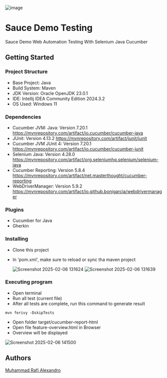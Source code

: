 ![image](https://github.com/user-attachments/assets/55b657b3-53c2-4a9e-b07d-bea99b607f96)

# Sauce Demo Testing

Sauce Demo Web Automation Testing With Selenium Java Cucumber

## Getting Started

### Project Structure

* Base Project: Java
* Build System: Maven
* JDK Version: Oracle OpenJDK 23.0.1
* IDE: Intellij IDEA Community Edition 2024.3.2
* OS Used: Windows 11

### Dependencies

* Cucumber JVM: Java: Version 7.20.1 https://mvnrepository.com/artifact/io.cucumber/cucumber-java
* JUnit: Version 4.13.2 https://mvnrepository.com/artifact/junit/junit
* Cucumber JVM JUnit 4: Version 7.20.1 https://mvnrepository.com/artifact/io.cucumber/cucumber-junit
* Selenium Java: Version 4.28.0 https://mvnrepository.com/artifact/org.seleniumhq.selenium/selenium-java
* Cucumber Reporting: Version 5.8.4 https://mvnrepository.com/artifact/net.masterthought/cucumber-reporting
* WebDriverManager: Version 5.9.2 https://mvnrepository.com/artifact/io.github.bonigarcia/webdrivermanager

### Plugins

* Cucumber for Java
* Gherkin

### Installing

* Clone this project
* In 'pom.xml', make sure to reload or sync tha maven project

  ![Screenshot 2025-02-06 131624](https://github.com/user-attachments/assets/59c8d3ee-e93d-4406-80cf-d2981fb0242c)
  ![Screenshot 2025-02-06 131639](https://github.com/user-attachments/assets/b4ed56a2-50c3-49ac-99bf-b9891906e3f4)

### Executing program

* Open terminal
* Run all test (current file)
* After all tests are complete, run this command to generate result
```
mvn ferivy -DskipTests
```
* Open folder target/cucumber-report-html
* Open file feature-overview.html in Browser
* Overview will be displayed

![Screenshot 2025-02-06 141500](https://github.com/user-attachments/assets/5efc6489-40fb-4865-ad1f-fad33bbcae5d)

## Authors

[Muhammad Rafi Alexandro](https://www.linkedin.com/in/muhammad-rafi-alexandro/)
